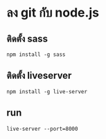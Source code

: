 # ลง git กับ node.js

## ติดตั้ง sass
```npm install -g sass```
## ติดตั้ง liveserver
```npm install -g live-server```
## run
```live-server --port=8000```

